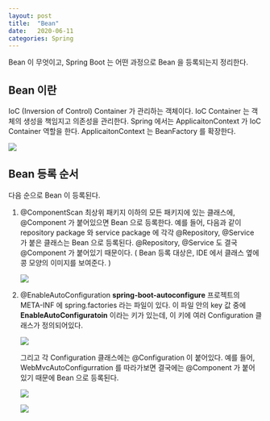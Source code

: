 ```yaml
---
layout: post
title:  "Bean"
date:   2020-06-11
categories: Spring
---
```


Bean 이 무엇이고, Spring Boot 는 어떤 과정으로 Bean 을 등록되는지 정리한다.

## Bean 이란

IoC (Inversion of Control) Container 가 관리하는 객체이다.
IoC Container 는 객체의 생성을 책임지고 의존성을 관리한다. Spring 에서는 ApplicaitonContext 가 IoC Container 역할을 한다. ApplicaitonContext 는 BeanFactory 를 확장한다.

![](/image/spring-boot-bean-01.png)

## Bean 등록 순서

다음 순으로 Bean 이 등록된다. 

1. @ComponentScan
   최상위 패키지 이하의 모든 패키지에 있는 클래스에, @Component 가 붙어있으면 Bean 으로 등록한다.
   예를 들어, 다음과 같이 repository package 와 service package 에 각각 @Repository, @Service 가 붙은 클래스는 Bean 으로 등록된다. @Repository, @Service 도 결국 @Component 가 붙어있기 때문이다.
   ( Bean 등록 대상은, IDE 에서 클래스 옆에 콩 모양의 이미지를 보여준다. )

   ![](/image/spring-boot-bean-05.png)

2. @EnableAutoConfiguration
   **spring-boot-autoconfigure** 프로젝트의  META-INF 에 spring.factories 라는 파일이 있다.
   이 파일 안의 key 값 중에 **EnableAutoConfiguratoin** 이라는 키가 있는데, 이 키에 여러 Configuration 클래스가 정의되어있다.
   
   ![](/image/spring-boot-bean-02.png)

   그리고 각 Configuration 클래스에는 @Configuration 이 붙어있다.
   예를 들어, WebMvcAutoConfigurration 를 따라가보면 결국에는 @Component 가 붙어 있기 때문에 Bean 으로 등록된다.

   ![](/image/spring-boot-bean-03.png)

   ![](/image/spring-boot-bean-04.png)